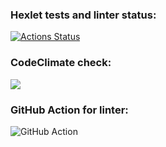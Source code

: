 ### Hexlet tests and linter status:
[![Actions Status](https://github.com/nporoshin91/python-project-lvl1/workflows/hexlet-check/badge.svg)](https://github.com/nporoshin91/python-project-lvl1/actions)
### CodeClimate check:
<a href="https://codeclimate.com/github/codeclimate/codeclimate/maintainability"><img src="https://api.codeclimate.com/v1/badges/a99a88d28ad37a79dbf6/maintainability" /></a>
### GitHub Action for linter:
![GitHub Action](https://github.com/nporoshin91/python-project-lvl1/actions/workflows/github-actions.yml/badge.svg)
